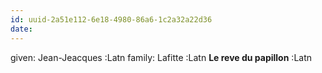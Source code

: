 ```yaml
---
id: uuid-2a51e112-6e18-4980-86a6-1c2a32a22d36
date: 
---
```


given: Jean-Jeacques :Latn
family: Lafitte :Latn
**Le reve du papillon** :Latn